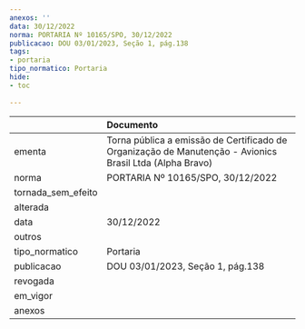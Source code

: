 ```yaml
---
anexos: ''
data: 30/12/2022
norma: PORTARIA Nº 10165/SPO, 30/12/2022
publicacao: DOU 03/01/2023, Seção 1, pág.138
tags:
- portaria
tipo_normatico: Portaria
hide: 
- toc 
 
---
```


|                    | Documento                                                                                                |
|:-------------------|:---------------------------------------------------------------------------------------------------------|
| ementa             | Torna pública a emissão de Certificado de Organização de Manutenção - Avionics Brasil Ltda (Alpha Bravo) |
| norma              | PORTARIA Nº 10165/SPO, 30/12/2022                                                                        |
| tornada_sem_efeito |                                                                                                          |
| alterada           |                                                                                                          |
| data               | 30/12/2022                                                                                               |
| outros             |                                                                                                          |
| tipo_normatico     | Portaria                                                                                                 |
| publicacao         | DOU 03/01/2023, Seção 1, pág.138                                                                         |
| revogada           |                                                                                                          |
| em_vigor           |                                                                                                          |
| anexos             |                                                                                                          |